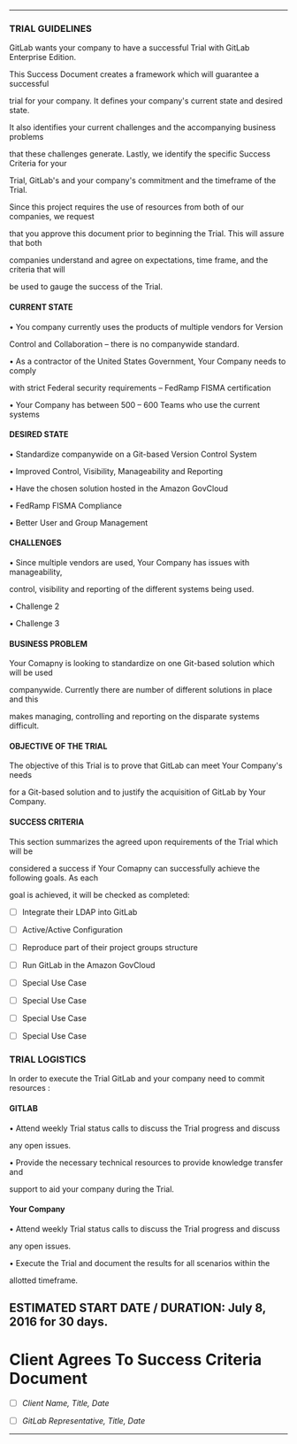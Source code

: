 -----------------------------
### TRIAL GUIDELINES

GitLab wants your company to have a successful Trial with GitLab Enterprise Edition. 

This Success Document creates a framework which will guarantee a successful 

trial for your company. It defines your company's current state and desired state.

It also identifies your current challenges and the accompanying business problems

that these challenges generate. Lastly, we identify the specific Success Criteria for your

Trial, GitLab's and your company's commitment and the timeframe of the Trial. 

Since this project requires the use of resources from both of our companies, we request

that you approve this document prior to beginning the Trial.  This will assure that both 

companies understand and agree on expectations, time frame, and the criteria that will 

be used to gauge the success of the Trial. 

#### CURRENT STATE

•	You company currently uses the products of multiple vendors for Version

Control and Collaboration – there is no companywide standard.

•	As a contractor of the United States Government, Your Company needs to comply

with strict Federal security requirements – FedRamp FISMA certification

•	Your Company has between 500 – 600 Teams who use the current systems

#### DESIRED STATE

•	Standardize companywide on a Git-based Version Control System

•	Improved Control, Visibility, Manageability and Reporting

•	Have the chosen solution hosted in the Amazon GovCloud

•	FedRamp FISMA Compliance

•	Better User and Group Management

#### CHALLENGES

•	Since multiple vendors are used, Your Company has issues with manageability,

control, visibility and reporting of the different systems being used.

•	Challenge 2

•	Challenge 3

#### BUSINESS PROBLEM

Your Comapny is looking to standardize on one Git-based solution which will be used

companywide. Currently there are number of different solutions in place and this

makes managing, controlling and reporting on the disparate systems difficult.


#### OBJECTIVE OF THE TRIAL

The objective of this Trial is to prove that GitLab can meet Your Company's needs

for a Git-based solution and to justify the acquisition of GitLab by Your Company.


#### SUCCESS CRITERIA

This section summarizes the agreed upon requirements of the Trial which will be 

considered a success if Your Comapny can successfully achieve the following goals. As each

goal is achieved, it will be checked as completed:

- [ ] Integrate their LDAP into GitLab

- [ ] Active/Active Configuration

- [ ] Reproduce part of their project groups structure

- [ ] Run GitLab in the Amazon GovCloud

- [ ] Special Use Case

- [ ] Special Use Case

- [ ] Special Use Case

- [ ] Special Use Case


### TRIAL LOGISTICS

In order to execute the Trial GitLab and your company need to commit resources :

#### GITLAB


•	Attend weekly Trial status calls to discuss the Trial progress and discuss 

any open issues.

•	Provide the necessary technical resources to provide knowledge transfer and

support to aid your company during the Trial.

#### Your Company


•	Attend weekly Trial status calls to discuss the Trial progress and discuss 

any open issues.

•	Execute the Trial and document the results for all scenarios within the 

allotted timeframe.


## ESTIMATED START DATE / DURATION:  July 8, 2016 for 30 days.




# Client Agrees To Success Criteria Document


- [ ] *Client Name, Title, Date*

- [ ] *GitLab Representative, Title, Date*


***





